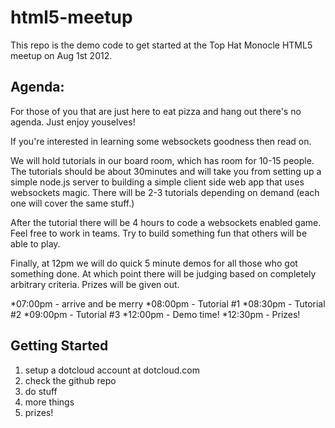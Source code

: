 html5-meetup
============

This repo is the demo code to get started at the Top Hat Monocle HTML5 meetup on Aug 1st 2012.

Agenda:
-------

For those of you that are just here to eat pizza and hang out there's no agenda. Just enjoy youselves!

If you're interested in learning some websockets goodness then read on.

We will hold tutorials in our board room, which has room for 10-15 people. The tutorials should be about 30minutes and will take you from setting up a simple node.js server to building a simple client side web app that uses websockets magic. There will be 2-3 tutorials depending on demand (each one will cover the same stuff.)

After the tutorial there will be 4 hours to code a websockets enabled game. Feel free to work in teams. Try to build something fun that others will be able to play.

Finally, at 12pm we will do quick 5 minute demos for all those who got something done. At which point there will be judging based on completely arbitrary criteria. Prizes will be given out.

*07:00pm - arrive and be merry
*08:00pm - Tutorial #1
*08:30pm - Tutorial #2
*09:00pm - Tutorial #3
*12:00pm - Demo time!
*12:30pm - Prizes!

Getting Started
---------------
1. setup a dotcloud account at dotcloud.com
2. check the github repo
3. do stuff
4. more things
5. prizes!

